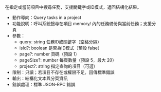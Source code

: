 在指定或當前項目中搜尋任務，支援關鍵字或ID模式，返回結構化結果。

- 動作導向：Query tasks in a project
- 功能說明：呼叫系統搜尋在項目 memory/ 內的任務備份與當前任務；支援分頁
- 參數：
  - query: string 任務ID或關鍵字（空格分隔）
  - isId?: boolean 是否為ID模式（預設 false）
  - page?: number 頁碼（預設 1）
  - pageSize?: number 每頁數量（預設 5，最大 20）
  - project?: string 指定查詢的項目（可選）
- 限制：只讀；若項目不存在或權限不足，回傳標準錯誤
- 輸出：結構化文本與分頁資訊
- 錯誤處理：標準 JSON-RPC 錯誤

